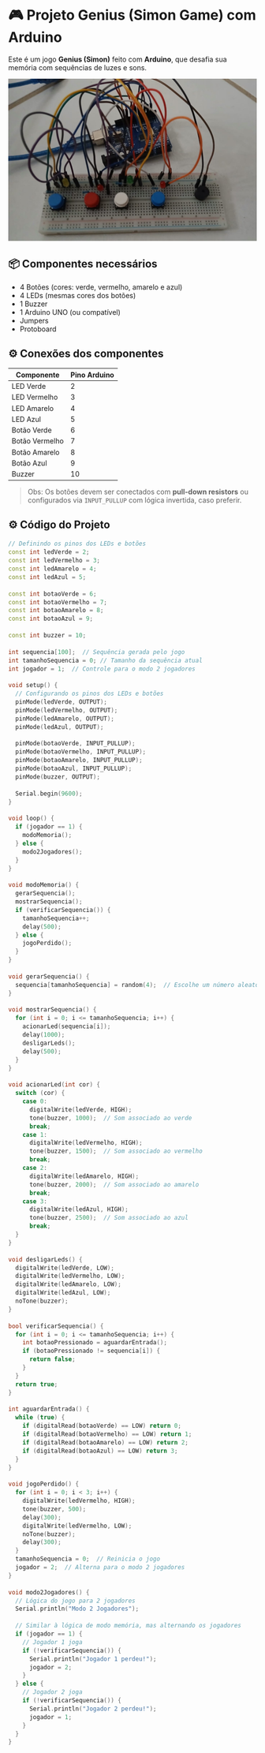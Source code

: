 # 🎮 Projeto Genius (Simon Game) com Arduino

Este é um jogo **Genius (Simon)** feito com **Arduino**, que desafia sua memória com sequências de luzes e sons. 

![Foto do projeto](GeniusGame.jpeg)

## 📦 Componentes necessários

- 4 Botões (cores: verde, vermelho, amarelo e azul)
- 4 LEDs (mesmas cores dos botões)
- 1 Buzzer
- 1 Arduino UNO (ou compatível)
- Jumpers
- Protoboard

## ⚙️ Conexões dos componentes

| Componente  | Pino Arduino |
|-------------|--------------|
| LED Verde   | 2            |
| LED Vermelho| 3            |
| LED Amarelo | 4            |
| LED Azul    | 5            |
| Botão Verde | 6            |
| Botão Vermelho | 7         |
| Botão Amarelo | 8          |
| Botão Azul  | 9            |
| Buzzer      | 10           |

> Obs: Os botões devem ser conectados com **pull-down resistors** ou configurados via `INPUT_PULLUP` com lógica invertida, caso preferir.
## ⚙️ Código do Projeto

```cpp
// Definindo os pinos dos LEDs e botões
const int ledVerde = 2;
const int ledVermelho = 3;
const int ledAmarelo = 4;
const int ledAzul = 5;

const int botaoVerde = 6;
const int botaoVermelho = 7;
const int botaoAmarelo = 8;
const int botaoAzul = 9;

const int buzzer = 10;

int sequencia[100];  // Sequência gerada pelo jogo
int tamanhoSequencia = 0; // Tamanho da sequência atual
int jogador = 1;  // Controle para o modo 2 jogadores

void setup() {
  // Configurando os pinos dos LEDs e botões
  pinMode(ledVerde, OUTPUT);
  pinMode(ledVermelho, OUTPUT);
  pinMode(ledAmarelo, OUTPUT);
  pinMode(ledAzul, OUTPUT);

  pinMode(botaoVerde, INPUT_PULLUP);
  pinMode(botaoVermelho, INPUT_PULLUP);
  pinMode(botaoAmarelo, INPUT_PULLUP);
  pinMode(botaoAzul, INPUT_PULLUP);
  pinMode(buzzer, OUTPUT);

  Serial.begin(9600);
}

void loop() {
  if (jogador == 1) {
    modoMemoria();
  } else {
    modo2Jogadores();
  }
}

void modoMemoria() {
  gerarSequencia();
  mostrarSequencia();
  if (verificarSequencia()) {
    tamanhoSequencia++;
    delay(500);
  } else {
    jogoPerdido();
  }
}

void gerarSequencia() {
  sequencia[tamanhoSequencia] = random(4);  // Escolhe um número aleatório entre 0 e 3
}

void mostrarSequencia() {
  for (int i = 0; i <= tamanhoSequencia; i++) {
    acionarLed(sequencia[i]);
    delay(1000);
    desligarLeds();
    delay(500);
  }
}

void acionarLed(int cor) {
  switch (cor) {
    case 0:
      digitalWrite(ledVerde, HIGH);
      tone(buzzer, 1000);  // Som associado ao verde
      break;
    case 1:
      digitalWrite(ledVermelho, HIGH);
      tone(buzzer, 1500);  // Som associado ao vermelho
      break;
    case 2:
      digitalWrite(ledAmarelo, HIGH);
      tone(buzzer, 2000);  // Som associado ao amarelo
      break;
    case 3:
      digitalWrite(ledAzul, HIGH);
      tone(buzzer, 2500);  // Som associado ao azul
      break;
  }
}

void desligarLeds() {
  digitalWrite(ledVerde, LOW);
  digitalWrite(ledVermelho, LOW);
  digitalWrite(ledAmarelo, LOW);
  digitalWrite(ledAzul, LOW);
  noTone(buzzer);
}

bool verificarSequencia() {
  for (int i = 0; i <= tamanhoSequencia; i++) {
    int botaoPressionado = aguardarEntrada();
    if (botaoPressionado != sequencia[i]) {
      return false;
    }
  }
  return true;
}

int aguardarEntrada() {
  while (true) {
    if (digitalRead(botaoVerde) == LOW) return 0;
    if (digitalRead(botaoVermelho) == LOW) return 1;
    if (digitalRead(botaoAmarelo) == LOW) return 2;
    if (digitalRead(botaoAzul) == LOW) return 3;
  }
}

void jogoPerdido() {
  for (int i = 0; i < 3; i++) {
    digitalWrite(ledVermelho, HIGH);
    tone(buzzer, 500);
    delay(300);
    digitalWrite(ledVermelho, LOW);
    noTone(buzzer);
    delay(300);
  }
  tamanhoSequencia = 0;  // Reinicia o jogo
  jogador = 2;  // Alterna para o modo 2 jogadores
}

void modo2Jogadores() {
  // Lógica do jogo para 2 jogadores
  Serial.println("Modo 2 Jogadores");

  // Similar à lógica de modo memória, mas alternando os jogadores
  if (jogador == 1) {
    // Jogador 1 joga
    if (!verificarSequencia()) {
      Serial.println("Jogador 1 perdeu!");
      jogador = 2;
    }
  } else {
    // Jogador 2 joga
    if (!verificarSequencia()) {
      Serial.println("Jogador 2 perdeu!");
      jogador = 1;
    }
  }
}
